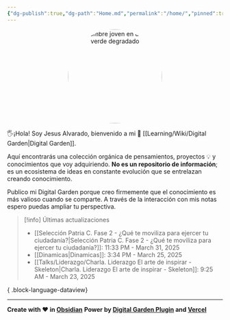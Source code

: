 ```yaml
---
{"dg-publish":true,"dg-path":"Home.md","permalink":"/home/","pinned":true,"tags":["gardenEntry"],"dgShowBacklinks":"false","created":"2024-01-25T19:06","updated":"2025-01-06T21:59"}
---
```


<div style="text-align: center; width: 220px; height: 220px; margin: 0 auto;">
    <img src="https://i.imgur.com/e4y916O.png" alt="Un hombre joven en un fondo verde degradado" width="220" height="220" style="border-radius: 50%; object-fit: cover;">   
</div>

🖐️¡Hola! Soy Jesus Alvarado, bienvenido a mi 🌱 [[Learning/Wiki/Digital Garden\|Digital Garden]].

Aquí encontrarás una colección orgánica de pensamientos, proyectos 💡 y conocimientos que voy adquiriendo. **No es un repositorio de información**; es un ecosistema de ideas en constante evolución que se entrelazan creando conocimiento.

Publico mi Digital Garden porque creo firmemente que el conocimiento es más valioso cuando se comparte. A través de la interacción con mis notas espero puedas ampliar tu perspectiva.

> [!info] Últimas actualizaciones
>  - [[Selección Patria C. Fase 2 - ¿Qué te moviliza para ejercer tu ciudadanía?\|Selección Patria C. Fase 2 - ¿Qué te moviliza para ejercer tu ciudadanía?]]: 11:33 PM - March 31, 2025
> - [[Dinamicas\|Dinamicas]]: 3:34 PM - March 25, 2025
> - [[Talks/Liderazgo/Charla. Liderazgo El arte de inspirar - Skeleton\|Charla. Liderazgo El arte de inspirar - Skeleton]]: 9:25 AM - March 23, 2025
> 
{ .block-language-dataview}

---
**Create with ❤️ in [Obsidian](https://obsidian.md/)** 
**Power by [Digital Garden Plugin](https://dg-docs.ole.dev/) and [Vercel](https://vercel.com/)** 